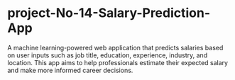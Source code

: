 # project-No-14-Salary-Prediction-App
A machine learning-powered web application that predicts salaries based on user inputs such as job title, education, experience, industry, and location. This app aims to help professionals estimate their expected salary and make more informed career decisions.
